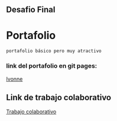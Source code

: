 
## Desafio Final 


# Portafolio
`portafolio básico pero muy atractivo`
<br/>

### link del portafolio en git pages: 
<a href="https://github.com/ivonneandrea">Ivonne</a>

## Link de trabajo colaborativo

<a href="https://github.com/ivonneandrea/portafolio_ivonne">Trabajo colaborativo</a>



